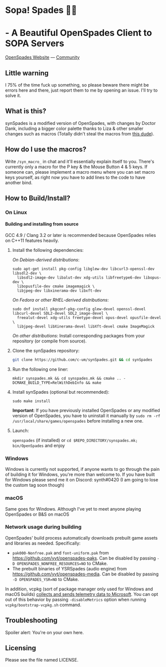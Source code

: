 # Sopa! Spades 🔱🐒
# - A Beautiful OpenSpades Client to SOPA Servers 

[OpenSpades Website](https://openspades.yvt.jp) — [Community](https://buildandshoot.com)

## Little warning
I 75% of the time fuck up something, so please beware there might be errors here and there, just report them to me by opening an issue. I'll try to solve it.

## What is this?
synSpades is a modified version of OpenSpades, with changes by Doctor Dank, including a bigger color palette thanks to Liza & other smaller changes such as macros (Totally didn't steal the macros from [this dude](https://www.github.com/yusufcardinal/openspades)).

## How do I use the macros?
Write `/syn_macro_` in chat and it'll essentially explain itself to you. There's currently only a macro for the P key & the Mouse Button 4 & 5 keys.
If someone can, please implement a macro menu where you can set macro keys yourself, as right now you have to add lines to the code to have another bind.

## How to Build/Install?

### On Linux

#### Building and installing from source
GCC 4.9 / Clang 3.2 or later is recommended because OpenSpades relies on C++11 features heavily.

1. Install the following dependencies:

   *On Debian-derived distributions*:
   ```
   sudo apt-get install pkg-config libglew-dev libcurl3-openssl-dev libsdl2-dev \
     libsdl2-image-dev libalut-dev xdg-utils libfreetype6-dev libopus-dev \
     libopusfile-dev cmake imagemagick \
     libjpeg-dev libxinerama-dev libxft-dev
   ```
   
   *On Fedora or other RHEL-derived distributions*:
   ```
   sudo dnf install pkgconf-pkg-config glew-devel openssl-devel libcurl-devel SDL2-devel SDL2_image-devel \
     freealut-devel xdg-utils freetype-devel opus-devel opusfile-devel \
     libjpeg-devel libXinerama-devel libXft-devel cmake ImageMagick
   ```

   *On other distributions*:
   Install corresponding packages from your repository (or compile from source).

2. Clone the synSpades repository:

   ```bash
   git clone https://github.com/c-um/synSpades.git && cd synSpades
   ```

3. Run the following one liner:

   ```
   mkdir synspades.mk && cd synspades.mk && cmake .. -DCMAKE_BUILD_TYPE=RelWithDebInfo && make
   ```

4. Install synSpades (optional but recommended):

   `sudo make install`

   **Important**: If you have previously installed OpenSpades or any modified version of OpenSpades, you have to uninstall it manually by `sudo rm -rf /usr/local/share/games/openspades` before installing a new one.

5. Launch:

   `openspades` (if installed) or `cd $REPO_DIRECTORY/synspades.mk; bin/OpenSpades` and enjoy


### Windows
Windows is currently not supported, if anyone wants to go through the pain of building it for Windows, you're more than welcome to.
If you have built for Windows please send me it on Discord: synth#0420 (I am going to lose the custom tag soon though)

### macOS
Same goes for Windows. Although I've yet to meet anyone playing OpenSpades or B&S on macOS


### Network usage during building

OpenSpades' build process automatically downloads prebuilt game assets and libraries as needed. Specifically:

- `pak000-Nonfree.pak` and `font-uniform.pak` from <https://github.com/yvt/openspades-paks>. Can be disabled by passing `-D OPENSPADES_NONFREE_RESOURCES=NO` to CMake.
- The prebuilt binaries of YSRSpades (audio engine) from <https://github.com/yvt/openspades-media>. Can be disabled by passing `-D OPENSPADES_YSR=NO` to CMake.

In addition, vcpkg (sort of package manager only used for Windows and macOS builds) [collects and sends telemetry data to Microsoft](https://vcpkg.readthedocs.io/en/latest/about/privacy/). You can opt out of this behavior by passing `-disableMetrics` option when running `vcpkg/bootstrap-vcpkg.sh` command.


## Troubleshooting
Spoiler alert: You're on your own here.


## Licensing
Please see the file named LICENSE.
